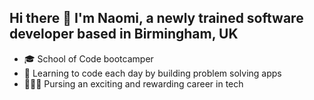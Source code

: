 ## Hi there 👋 I'm Naomi, a newly trained software developer based in Birmingham, UK 

- 🎓 School of Code bootcamper 
- 🧠 Learning to code each day by building problem solving apps 
- 👩🏾‍💻 Pursing an exciting and rewarding career in tech
